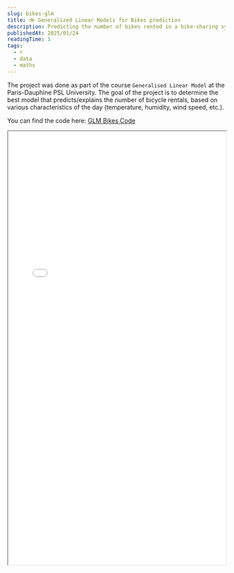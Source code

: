 ```yaml
---
slug: bikes-glm
title: 🚲 Generalized Linear Models for Bikes prediction
description: Predicting the number of bikes rented in a bike-sharing system using Generalized Linear Models.
publishedAt: 2025/01/24
readingTime: 1
tags:
  - r
  - data
  - maths
---
```


The project was done as part of the course `Generalised Linear Model` at the Paris-Dauphine PSL University. The goal of the project is to determine the best model that predicts/explains the number of bicycle rentals, based on various characteristics of the day (temperature, humidity, wind speed, etc.).

You can find the code here: [GLM Bikes Code](https://go.arthurdanjou.fr/glm-bikes-code)

<iframe src="/projects/bikes-glm/Report.pdf" width="100%" height="1000px">
</iframe>
